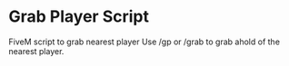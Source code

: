# Grab Player Script

FiveM script to grab nearest player
Use /gp or /grab to grab ahold of the nearest player.

